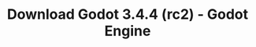 ---
# Generated by /tools/generators/src/download_archive_generator !!! do not edit by hand !!!
title: 'Download Godot 3.4.4 (rc2) - Godot Engine'
type: 'download/archive'
name: '3.4.4'
flavor: 'rc2'
release_date: '2022-03-16T03:00:00-00:00'
release_notes: 'article/release-candidate-godot-3-4-4-rc-2/'
primaryPlatforms:
  - 'android.apk'
  - 'macos.universal'
  - 'windows.64'
  - 'linux_server.headless.64'
  - 'web'
  - 'templates'
links:
  android.apk:
    name: 'android.apk'
    title: 'Android'
    caption: 'APK Universal (ARM64 + ARMv7 + x86_64 + x86)'
    tags:
      - 'APK download'
      - 'ARM64/v7'
      - 'x86 (64 & 32 bit)'
    hosts:
      github_builds:
        regular: 'https://github.com/godotengine/godot-builds/releases/download/3.4.4-rc2/Godot_v3.4.4-rc2_android_editor.apk'
        mono: '#'
      github:
        regular: 'https://github.com/godotengine/godot/releases/download/3.4.4-rc2/Godot_v3.4.4-rc2_android_editor.apk'
        mono: '#'
  macos.universal:
    name: 'macos.universal'
    title: 'macOS'
    caption: 'Universal (x86_64 + Silício da Apple)'
    tags:
      - 'Intel/Apple Silicon'
      - '64 bit'
    hosts:
      github_builds:
        regular: 'https://github.com/godotengine/godot-builds/releases/download/3.4.4-rc2/Godot_v3.4.4-rc2_osx.universal.zip'
        mono: 'https://github.com/godotengine/godot-builds/releases/download/3.4.4-rc2/Godot_v3.4.4-rc2_mono_osx.universal.zip'
      github:
        regular: 'https://github.com/godotengine/godot/releases/download/3.4.4-rc2/Godot_v3.4.4-rc2_osx.universal.zip'
        mono: 'https://github.com/godotengine/godot/releases/download/3.4.4-rc2/Godot_v3.4.4-rc2_mono_osx.universal.zip'
  windows.64:
    name: 'windows.64'
    title: 'Windows'
    caption: 'Padrão (x86_64)'
    tags:
      - '64 bit'
    hosts:
      github_builds:
        regular: 'https://github.com/godotengine/godot-builds/releases/download/3.4.4-rc2/Godot_v3.4.4-rc2_win64.exe.zip'
        mono: 'https://github.com/godotengine/godot-builds/releases/download/3.4.4-rc2/Godot_v3.4.4-rc2_mono_win64.zip'
      github:
        regular: 'https://github.com/godotengine/godot/releases/download/3.4.4-rc2/Godot_v3.4.4-rc2_win64.exe.zip'
        mono: 'https://github.com/godotengine/godot/releases/download/3.4.4-rc2/Godot_v3.4.4-rc2_mono_win64.zip'
  linux_server.headless.64:
    name: 'linux_server.headless.64'
    title: 'Linux Server'
    caption: 'Headless (x86_64)'
    tags:
      - '64 bit'
      - 'Headless'
    hosts:
      github_builds:
        regular: 'https://github.com/godotengine/godot-builds/releases/download/3.4.4-rc2/Godot_v3.4.4-rc2_linux_headless.64.zip'
        mono: 'https://github.com/godotengine/godot-builds/releases/download/3.4.4-rc2/Godot_v3.4.4-rc2_mono_linux_headless_64.zip'
      github:
        regular: 'https://github.com/godotengine/godot/releases/download/3.4.4-rc2/Godot_v3.4.4-rc2_linux_headless.64.zip'
        mono: 'https://github.com/godotengine/godot/releases/download/3.4.4-rc2/Godot_v3.4.4-rc2_mono_linux_headless_64.zip'
  web:
    name: 'web'
    title: 'Editor Web'
    caption: ''
    tags:
      - 'Self-hosted'
      - 'Cross-platform'
    hosts:
      github_builds:
        regular: 'https://github.com/godotengine/godot-builds/releases/download/3.4.4-rc2/Godot_v3.4.4-rc2_web_editor.zip'
        mono: '#'
      github:
        regular: 'https://github.com/godotengine/godot/releases/download/3.4.4-rc2/Godot_v3.4.4-rc2_web_editor.zip'
        mono: '#'
  linux.64:
    name: 'linux.64'
    title: 'Linux'
    caption: 'Padrão (x86_64)'
    tags:
      - '64 bit'
    hosts:
      github_builds:
        regular: 'https://github.com/godotengine/godot-builds/releases/download/3.4.4-rc2/Godot_v3.4.4-rc2_x11.64.zip'
        mono: 'https://github.com/godotengine/godot-builds/releases/download/3.4.4-rc2/Godot_v3.4.4-rc2_mono_x11_64.zip'
      github:
        regular: 'https://github.com/godotengine/godot/releases/download/3.4.4-rc2/Godot_v3.4.4-rc2_x11.64.zip'
        mono: 'https://github.com/godotengine/godot/releases/download/3.4.4-rc2/Godot_v3.4.4-rc2_mono_x11_64.zip'
  linux.32:
    name: 'linux.32'
    title: 'Linux'
    caption: 'Padrão (x86)'
    tags:
      - '32 bit'
    hosts:
      github_builds:
        regular: 'https://github.com/godotengine/godot-builds/releases/download/3.4.4-rc2/Godot_v3.4.4-rc2_x11.32.zip'
        mono: 'https://github.com/godotengine/godot-builds/releases/download/3.4.4-rc2/Godot_v3.4.4-rc2_mono_x11_32.zip'
      github:
        regular: 'https://github.com/godotengine/godot/releases/download/3.4.4-rc2/Godot_v3.4.4-rc2_x11.32.zip'
        mono: 'https://github.com/godotengine/godot/releases/download/3.4.4-rc2/Godot_v3.4.4-rc2_mono_x11_32.zip'
  windows.32:
    name: 'windows.32'
    title: 'Windows'
    caption: 'Padrão (x86)'
    tags:
      - '32 bit'
    hosts:
      github_builds:
        regular: 'https://github.com/godotengine/godot-builds/releases/download/3.4.4-rc2/Godot_v3.4.4-rc2_win32.exe.zip'
        mono: 'https://github.com/godotengine/godot-builds/releases/download/3.4.4-rc2/Godot_v3.4.4-rc2_mono_win32.zip'
      github:
        regular: 'https://github.com/godotengine/godot/releases/download/3.4.4-rc2/Godot_v3.4.4-rc2_win32.exe.zip'
        mono: 'https://github.com/godotengine/godot/releases/download/3.4.4-rc2/Godot_v3.4.4-rc2_mono_win32.zip'
  linux_server.64:
    name: 'linux_server.64'
    title: 'Servidor Linux'
    caption: 'Padrão (x86_64)'
    tags:
      - '64 bit'
    hosts:
      github_builds:
        regular: 'https://github.com/godotengine/godot-builds/releases/download/3.4.4-rc2/Godot_v3.4.4-rc2_linux_server.64.zip'
        mono: 'https://github.com/godotengine/godot-builds/releases/download/3.4.4-rc2/Godot_v3.4.4-rc2_mono_linux_server_64.zip'
      github:
        regular: 'https://github.com/godotengine/godot/releases/download/3.4.4-rc2/Godot_v3.4.4-rc2_linux_server.64.zip'
        mono: 'https://github.com/godotengine/godot/releases/download/3.4.4-rc2/Godot_v3.4.4-rc2_mono_linux_server_64.zip'
  aar_library:
    name: 'aar_library'
    title: 'Biblioteca de AAR'
    caption: ''
    tags:
      - 'Android plugins'
      - 'Java'
      - 'Kotlin'
    hosts:
      github_builds:
        regular: 'https://github.com/godotengine/godot-builds/releases/download/3.4.4-rc2/godot-lib.3.4.4.rc2.release.aar'
        mono: 'https://github.com/godotengine/godot-builds/releases/download/3.4.4-rc2/godot-lib.3.4.4.rc2.mono.release.aar'
      github:
        regular: 'https://github.com/godotengine/godot/releases/download/3.4.4-rc2/godot-lib.3.4.4.rc2.release.aar'
        mono: 'https://github.com/godotengine/godot/releases/download/3.4.4-rc2/godot-lib.3.4.4.rc2.mono.release.aar'
  templates:
    name: 'templates'
    title: 'Modelos de exportação'
    caption: ''
    tags:
      - 'Utilizado para exportar os seus jogos para todas as plataformas suportadas'
    hosts:
      github_builds:
        regular: 'https://github.com/godotengine/godot-builds/releases/download/3.4.4-rc2/Godot_v3.4.4-rc2_export_templates.tpz'
        mono: 'https://github.com/godotengine/godot-builds/releases/download/3.4.4-rc2/Godot_v3.4.4-rc2_mono_export_templates.tpz'
      github:
        regular: 'https://github.com/godotengine/godot/releases/download/3.4.4-rc2/Godot_v3.4.4-rc2_export_templates.tpz'
        mono: 'https://github.com/godotengine/godot/releases/download/3.4.4-rc2/Godot_v3.4.4-rc2_mono_export_templates.tpz'
---